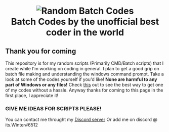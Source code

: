 <h1 align="center">
  <br>
  <img src="https://www.filecluster.com/howto/wp-content/uploads/2016/02/CMD-Windows-10.png" alt="Random Batch Codes">
  <br>
  Batch Codes by the unofficial best coder in the world
  <br>
</h1>

## Thank you for coming
This repository is for my random scripts (Primarily CMD/Batch scripts) that I create while I'm working on coding in general.
I plan to get a good grip on batch file making and understanding the windows command prompt.
Take a look at some of the codes yourself if you'd like! **None are harmful to any part of Windows or any files!**
Check [this](https://webapps.stackexchange.com/questions/87954/how-do-i-download-a-particular-file-from-github) out to see the best way to get one of my codes without a hassle.
Anyway thanks for coming to this page in the 
first place, I appreciate it!
### GIVE ME IDEAS FOR SCRIPTS PLEASE!
You can contact me throught my [Discord server](https://discord.gg/x58UEjb)
Or add me on discord @ its.Winter#6512
